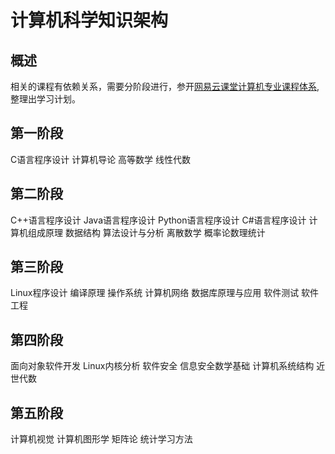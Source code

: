 # 计算机科学知识架构
## 概述
相关的课程有依赖关系，需要分阶段进行，参开[网易云课堂计算机专业课程体系](http://study.163.com/curricula/cs.htm),整理出学习计划。

## 第一阶段
C语言程序设计
计算机导论
高等数学
线性代数

## 第二阶段
C++语言程序设计
Java语言程序设计
Python语言程序设计
C#语言程序设计
计算机组成原理
数据结构
算法设计与分析
离散数学
概率论数理统计

## 第三阶段
Linux程序设计
编译原理
操作系统
计算机网络
数据库原理与应用
软件测试
软件工程

## 第四阶段
面向对象软件开发
Linux内核分析
软件安全
信息安全数学基础
计算机系统结构
近世代数

## 第五阶段
计算机视觉
计算机图形学
矩阵论
统计学习方法
